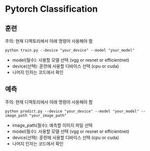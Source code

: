 # Pytorch Classification

## 훈련
주의: 현재 디렉토리에서 아래 명령어 사용해야 함
```shell
python train.py --device "your_device" --model "your_model"
```
- model(필수): 사용할 모델 선택 (vgg or resnet or efficientnet)
- device(선택): 훈련에 사용할 디바이스 선택 (cpu or cuda)
- 나머지 인자는 코드에서 확인
## 예측
주의: 현재 디렉토리에서 아래 명령어 사용해야 함
```shell
python predict.py --device "your_device" --model "your_model" --image_path "your_image_path"
```
- image_path(필수): 예측할 이미지 파일 선택
- model(필수): 사용할 모델 선택 (vgg or resnet or efficientnet)
- device(선택): 훈련에 사용할 디바이스 선택 (cpu or cuda)
- 나머지 인자는 코드에서 확인